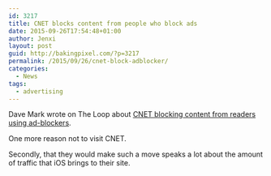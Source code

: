 ```yaml
---
id: 3217
title: CNET blocks content from people who block ads
date: 2015-09-26T17:54:48+01:00
author: Jenxi
layout: post
guid: http://bakingpixel.com/?p=3217
permalink: /2015/09/26/cnet-block-adblocker/
categories:
  - News
tags:
  - advertising
---
```

Dave Mark wrote on The Loop about [CNET blocking content from readers using ad-blockers](http://www.loopinsight.com/2015/09/18/and-so-it-begins/).

One more reason not to visit CNET.

Secondly, that they would make such a move speaks a lot about the amount of traffic that iOS brings to their site.